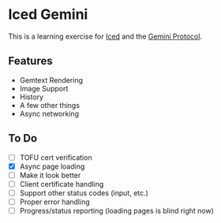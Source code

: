 # Iced Gemini

This is a learning exercise for [Iced](http://iced.rs) and the [Gemini Protocol](https://geminiprotocol.net/).



## Features

- Gemtext Rendering
- Image Support
- History
- A few other things
- Async networking

## To Do

- [ ] TOFU cert verification
- [x] Async page loading
- [ ] Make it look better
- [ ] Client certificate handling
- [ ] Support other status codes (input, etc.)
- [ ] Proper error handling
- [ ] Progress/status reporting (loading pages is blind right now)
